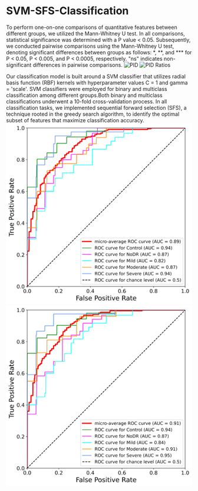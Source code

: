 # SVM-SFS-Classification
To perform one-on-one comparisons of quantitative features between different groups, we utilized the Mann-Whitney U test. In all comparisons, statistical significance was determined with a P value < 0.05. Subsequently, we conducted pairwise comparisons using the Mann-Whitney U test, denoting significant differences between groups as follows: *, **, and *** for P < 0.05, P < 0.005, and P < 0.0005, respectively. "ns" indicates non-significant differences in pairwise comparisons.
![PID](https://github.com/mansour2002/SVM-SFS-Classification/blob/main/Figures/PID%20(%25).png)
![PID Ratios](https://github.com/mansour2002/SVM-SFS-Classification/blob/main/Figures/PID%20Ratios.png)

 
Our classification model is built around a SVM classifier that utilizes radial basis function (RBF) kernels with hyperparameter values C = 1 and gamma = 'scale'. SVM classifiers were employed for binary and multiclass classification among different groups.Both binary and multiclass classifications underwent a 10-fold cross-validation process. In all classification tasks, we implemented sequential forward selection (SFS), a technique rooted in the greedy search algorithm, to identify the optimal subset of features that maximize classification accuracy. 
![AUC](https://github.com/mansour2002/SVM-SFS-Classification/blob/main/Figures/Fig4_2.png)
![AUC](https://github.com/mansour2002/SVM-SFS-Classification/blob/main/Figures/Fig4_4.png)

